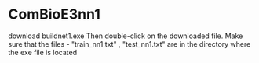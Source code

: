 # ComBioE3nn1
download buildnet1.exe 
Then double-click on the downloaded file.
Make sure that the files - "train_nn1.txt" , "test_nn1.txt" are in the directory where the exe file is located

